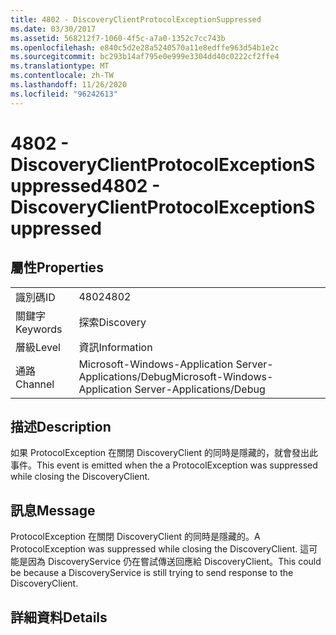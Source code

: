 ```yaml
---
title: 4802 - DiscoveryClientProtocolExceptionSuppressed
ms.date: 03/30/2017
ms.assetid: 568212f7-1060-4f5c-a7a0-1352c7cc743b
ms.openlocfilehash: e840c5d2e28a5240570a11e8edffe963d54b1e2c
ms.sourcegitcommit: bc293b14af795e0e999e3304dd40c0222cf2ffe4
ms.translationtype: MT
ms.contentlocale: zh-TW
ms.lasthandoff: 11/26/2020
ms.locfileid: "96242613"
---
```

# <a name="4802---discoveryclientprotocolexceptionsuppressed"></a><span data-ttu-id="12ac4-102">4802 - DiscoveryClientProtocolExceptionSuppressed</span><span class="sxs-lookup"><span data-stu-id="12ac4-102">4802 - DiscoveryClientProtocolExceptionSuppressed</span></span>

## <a name="properties"></a><span data-ttu-id="12ac4-103">屬性</span><span class="sxs-lookup"><span data-stu-id="12ac4-103">Properties</span></span>  
  
|||  
|-|-|  
|<span data-ttu-id="12ac4-104">識別碼</span><span class="sxs-lookup"><span data-stu-id="12ac4-104">ID</span></span>|<span data-ttu-id="12ac4-105">4802</span><span class="sxs-lookup"><span data-stu-id="12ac4-105">4802</span></span>|  
|<span data-ttu-id="12ac4-106">關鍵字</span><span class="sxs-lookup"><span data-stu-id="12ac4-106">Keywords</span></span>|<span data-ttu-id="12ac4-107">探索</span><span class="sxs-lookup"><span data-stu-id="12ac4-107">Discovery</span></span>|  
|<span data-ttu-id="12ac4-108">層級</span><span class="sxs-lookup"><span data-stu-id="12ac4-108">Level</span></span>|<span data-ttu-id="12ac4-109">資訊</span><span class="sxs-lookup"><span data-stu-id="12ac4-109">Information</span></span>|  
|<span data-ttu-id="12ac4-110">通路</span><span class="sxs-lookup"><span data-stu-id="12ac4-110">Channel</span></span>|<span data-ttu-id="12ac4-111">Microsoft-Windows-Application Server-Applications/Debug</span><span class="sxs-lookup"><span data-stu-id="12ac4-111">Microsoft-Windows-Application Server-Applications/Debug</span></span>|  
  
## <a name="description"></a><span data-ttu-id="12ac4-112">描述</span><span class="sxs-lookup"><span data-stu-id="12ac4-112">Description</span></span>  

 <span data-ttu-id="12ac4-113">如果 ProtocolException 在關閉 DiscoveryClient 的同時是隱藏的，就會發出此事件。</span><span class="sxs-lookup"><span data-stu-id="12ac4-113">This event is emitted when the a ProtocolException was suppressed while closing the DiscoveryClient.</span></span>  
  
## <a name="message"></a><span data-ttu-id="12ac4-114">訊息</span><span class="sxs-lookup"><span data-stu-id="12ac4-114">Message</span></span>  

 <span data-ttu-id="12ac4-115">ProtocolException 在關閉 DiscoveryClient 的同時是隱藏的。</span><span class="sxs-lookup"><span data-stu-id="12ac4-115">A ProtocolException was suppressed while closing the DiscoveryClient.</span></span> <span data-ttu-id="12ac4-116">這可能是因為 DiscoveryService 仍在嘗試傳送回應給 DiscoveryClient。</span><span class="sxs-lookup"><span data-stu-id="12ac4-116">This could be because a DiscoveryService is still trying to send response to the DiscoveryClient.</span></span>  
  
## <a name="details"></a><span data-ttu-id="12ac4-117">詳細資料</span><span class="sxs-lookup"><span data-stu-id="12ac4-117">Details</span></span>
